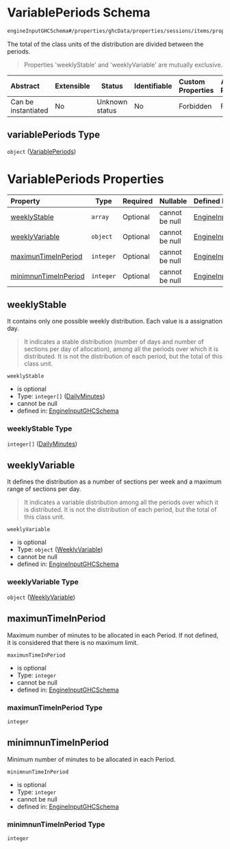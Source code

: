 # VariablePeriods Schema

```txt
engineInputGHCSchema#/properties/ghcData/properties/sessions/items/properties/distribution/properties/variablePeriods
```

The total of the class units of the distribution are divided between the periods.


> Properties 'weeklyStable' and 'weeklyVariable' are mutually exclusive.
>

| Abstract            | Extensible | Status         | Identifiable | Custom Properties | Additional Properties | Access Restrictions | Defined In                                                         |
| :------------------ | ---------- | -------------- | ------------ | :---------------- | --------------------- | ------------------- | ------------------------------------------------------------------ |
| Can be instantiated | No         | Unknown status | No           | Forbidden         | Forbidden             | none                | [ghc.schema.json\*](../out/ghc.schema.json "open original schema") |

## variablePeriods Type

`object` ([VariablePeriods](ghc-properties-ghcdata-properties-sessions-session-properties-distribution-properties-variableperiods.md))

# VariablePeriods Properties

| Property                                      | Type      | Required | Nullable       | Defined by                                                                                                                                                                                                                                                                                                               |
| :-------------------------------------------- | --------- | -------- | -------------- | :----------------------------------------------------------------------------------------------------------------------------------------------------------------------------------------------------------------------------------------------------------------------------------------------------------------------- |
| [weeklyStable](#weeklystable)                 | `array`   | Optional | cannot be null | [EngineInputGHCSchema](ghc-definitions-weeklystable.md "engineInputGHCSchema#/properties/ghcData/properties/sessions/items/properties/distribution/properties/variablePeriods/properties/weeklyStable")                                                                                                                  |
| [weeklyVariable](#weeklyvariable)             | `object`  | Optional | cannot be null | [EngineInputGHCSchema](ghc-definitions-weeklyvariable.md "engineInputGHCSchema#/properties/ghcData/properties/sessions/items/properties/distribution/properties/variablePeriods/properties/weeklyVariable")                                                                                                              |
| [maximunTimeInPeriod](#maximuntimeinperiod)   | `integer` | Optional | cannot be null | [EngineInputGHCSchema](ghc-properties-ghcdata-properties-sessions-session-properties-distribution-properties-variableperiods-properties-maximuntimeinperiod.md "engineInputGHCSchema#/properties/ghcData/properties/sessions/items/properties/distribution/properties/variablePeriods/properties/maximunTimeInPeriod")   |
| [minimnunTimeInPeriod](#minimnuntimeinperiod) | `integer` | Optional | cannot be null | [EngineInputGHCSchema](ghc-properties-ghcdata-properties-sessions-session-properties-distribution-properties-variableperiods-properties-minimnuntimeinperiod.md "engineInputGHCSchema#/properties/ghcData/properties/sessions/items/properties/distribution/properties/variablePeriods/properties/minimnunTimeInPeriod") |

## weeklyStable

It contains only one possible weekly distribution. Each value is a assignation day.


> It indicates a stable distribution (number of days and number of sections per day of allocation), among all the periods over which it is distributed. It is not the distribution of each period, but the total of this class unit.
>

`weeklyStable`

-   is optional
-   Type: `integer[]` ([DailyMinutes](ghc-definitions-weeklystable-dailyminutes.md))
-   cannot be null
-   defined in: [EngineInputGHCSchema](ghc-definitions-weeklystable.md "engineInputGHCSchema#/properties/ghcData/properties/sessions/items/properties/distribution/properties/variablePeriods/properties/weeklyStable")

### weeklyStable Type

`integer[]` ([DailyMinutes](ghc-definitions-weeklystable-dailyminutes.md))

## weeklyVariable

It defines the distribution as a number of sections per week and a maximum range of sections per day.


> It indicates a variable distribution among all the periods over which it is distributed. It is not the distribution of each period, but the total of this class unit.
>

`weeklyVariable`

-   is optional
-   Type: `object` ([WeeklyVariable](ghc-definitions-weeklyvariable.md))
-   cannot be null
-   defined in: [EngineInputGHCSchema](ghc-definitions-weeklyvariable.md "engineInputGHCSchema#/properties/ghcData/properties/sessions/items/properties/distribution/properties/variablePeriods/properties/weeklyVariable")

### weeklyVariable Type

`object` ([WeeklyVariable](ghc-definitions-weeklyvariable.md))

## maximunTimeInPeriod

Maximum number of minutes to be allocated in each Period. If not defined, it is considered that there is no maximum limit.


`maximunTimeInPeriod`

-   is optional
-   Type: `integer`
-   cannot be null
-   defined in: [EngineInputGHCSchema](ghc-properties-ghcdata-properties-sessions-session-properties-distribution-properties-variableperiods-properties-maximuntimeinperiod.md "engineInputGHCSchema#/properties/ghcData/properties/sessions/items/properties/distribution/properties/variablePeriods/properties/maximunTimeInPeriod")

### maximunTimeInPeriod Type

`integer`

## minimnunTimeInPeriod

Minimum number of minutes to be allocated in each Period.


`minimnunTimeInPeriod`

-   is optional
-   Type: `integer`
-   cannot be null
-   defined in: [EngineInputGHCSchema](ghc-properties-ghcdata-properties-sessions-session-properties-distribution-properties-variableperiods-properties-minimnuntimeinperiod.md "engineInputGHCSchema#/properties/ghcData/properties/sessions/items/properties/distribution/properties/variablePeriods/properties/minimnunTimeInPeriod")

### minimnunTimeInPeriod Type

`integer`
